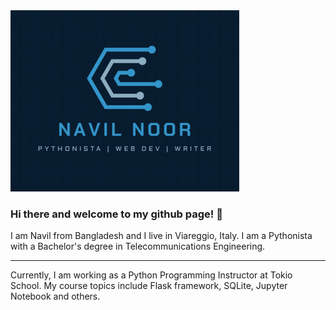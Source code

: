 <img src="/smaller-bannernavil.png" alt="banner" />

### Hi there and welcome to my github page! 👋

I am Navil from Bangladesh and I live in Viareggio, Italy. I am a Pythonista with a Bachelor's degree in Telecommunications Engineering.

---

Currently, I am working as a Python Programming Instructor at Tokio School. My course topics include Flask framework, SQLite, Jupyter Notebook and others.
